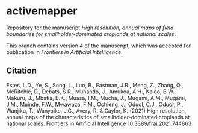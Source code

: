 activemapper
================

Repository for the manuscript *High resolution, annual maps of field
boundaries for smallholder-dominated croplands at national scales*.

This branch contains version 4 of the manuscript, which was accepted for
publication in *Frontiers in Artificial Intelligence*.

## Citation

Estes, L.D., Ye, S., Song, L., Luo, B., Eastman, J.R., Meng, Z., Zhang,
Q., McRitchie, D., Debats, S.R., Muhando, J., Amukoa, A.H., Kaloo, B.W.,
Makuru, J., Mbatia, B.K., Muasa, I.M., Mucha, J., Mugami, A.M., Mugami,
J.M., Muinde, F.W., Mwawaza, F.M., Ochieng, J., Oduol, C.J., Oduor, P.,
Wanjiku, T., Wanyoike, J.G., Avery, R. & Caylor, K. (2021) High
resolution, annual maps of the characteristics of smallholder-dominated
croplands at national scales. Frontiers in Artificial Intelligence
[10.3389/frai.2021.744863](https://www.frontiersin.org/articles/10.3389/frai.2021.744863)
